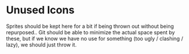 # Unused Icons

Sprites should be kept here for a bit if being thrown out without being repurposed..
Git should be able to minimize the actual space spent by these, but if we know we have no use for something (too ugly / clashing / lazy), we should just throw it.
